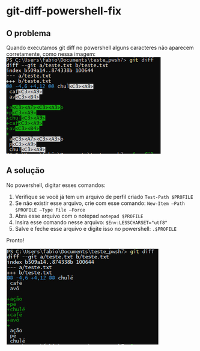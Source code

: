 # git-diff-powershell-fix

## O problema
Quando executamos git diff no powershell alguns caracteres não aparecem corretamente, como nessa imagem:
![](erro.jpeg)

## A solução
No powershell, digitar esses comandos:

1. Verifique se você já tem um arquivo de perfil criado
`Test-Path $PROFILE`
2. Se não existir esse arquivo, crie com esse comando:
`New-Item –Path $PROFILE –Type File –Force`
3. Abra esse arquivo com o notepad
`notepad $PROFILE`
4. Insira esse comando nesse arquivo:
`$Env:LESSCHARSET="utf8"`
5. Salve e feche esse arquivo e digite isso no powershell:
`.$PROFILE`

Pronto!

![](solucao.jpeg)


